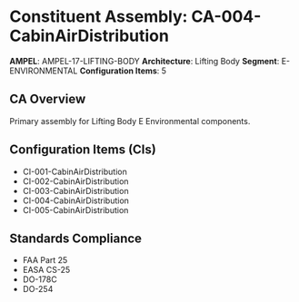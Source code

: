 # Constituent Assembly: CA-004-CabinAirDistribution

**AMPEL**: AMPEL-17-LIFTING-BODY
**Architecture**: Lifting Body
**Segment**: E-ENVIRONMENTAL
**Configuration Items**: 5

## CA Overview
Primary assembly for Lifting Body E Environmental components.

## Configuration Items (CIs)
- CI-001-CabinAirDistribution
- CI-002-CabinAirDistribution
- CI-003-CabinAirDistribution
- CI-004-CabinAirDistribution
- CI-005-CabinAirDistribution

## Standards Compliance
- FAA Part 25
- EASA CS-25
- DO-178C
- DO-254

